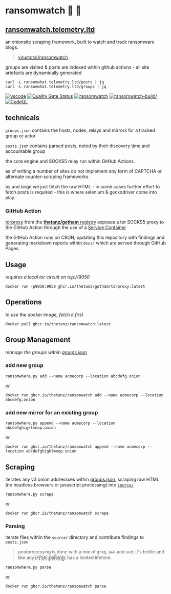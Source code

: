 # ransomwatch 👀 🦅

## [ransomwatch.telemetry.ltd](https://ransomwatch.telemetry.ltd)

an onionsite scraping framework, built to watch and track ransomware blogs.

> [virustotal/ransomwatch](https://www.virustotal.com/graph/embed/g75a36964bca04a668232875879a6417649d214d3dc7e4ae6a27b7465b1c15872)

groups are visited & posts are indexed within github actions - all site artefacts are dynamically generated

```shell
curl -L ransomwhat.telemetry.ltd/posts | jq
curl -L ransomwhat.telemetry.ltd/groups | jq
```

[![vscode](https://open.vscode.dev/badges/open-in-vscode.svg)](https://open.vscode.dev/thetanz/ransomwatch) [![Quality Gate Status](https://sonarcloud.io/api/project_badges/measure?project=thetanz_ransomwatch&metric=alert_status)](https://sonarcloud.io/dashboard?id=thetanz_ransomwatch) [![ransomwatch](https://github.com/thetanz/ransomwatch/actions/workflows/ransomwatch.yml/badge.svg)](https://github.com/thetanz/ransomwatch/actions/workflows/ransomwatch.yml) [![ransomwatch-build/](https://github.com/thetanz/ransomwatch/actions/workflows/ransomwatch-build.yml/badge.svg)](https://github.com/thetanz/ransomwatch/actions/workflows/ransomwatch-build.yml) [![CodeQL](https://github.com/thetanz/ransomwatch/actions/workflows/codeql-analysis.yml/badge.svg)](https://github.com/thetanz/ransomwatch/actions/workflows/codeql-analysis.yml)

## technicals

 `groups.json` contains the hosts, nodes, relays and mirrors for a tracked group or actor

 `posts.json` contains parsed posts, noted by their discovery time and accountable group

the core engine and SOCKS5 relay run within GitHub Actions.

as of writing a number of sites do not implement any form of CAPTCHA or alternate counter-scraping frameworks. 

by and large we just fetch the raw HTML - in some cases further effort to fetch posts is required - this is where selenium & geckodriver come into play.

### GitHub Action

[torproxy](https://github.com/thetanz/gotham) from the [**thetanz/gotham** registry](https://github.com/thetanz/gotham/pkgs/container/gotham%2Ftorproxy) exposes a tor SOCKS5 proxy to the GitHub Action through the use of a [Service Container](https://docs.github.com/en/actions/guides/about-service-containers)

the GitHub Action runs on CRON, updating this repository with findings and generating markdown reports within `docs/` which are served through GitHub Pages.

## Usage

_requires a local tor circuit on tcp://9050_

```shell
docker run -p9050:9050 ghcr.io/thetanz/gotham/torproxy:latest
```

## Operations

_to use the docker image, fetch it first_

```shell
docker pull ghcr.io/thetanz/ransomwatch:latest
```

## Group Management

_manage the groups within [groups.json](groups.json)_

### add new group

```shell
ransomwhere.py add --name acmecorp --location abcdefg.onion
```
_or_
```shell
docker run ghcr.io/thetanz/ransomwatch add --name acmecorp --location abcdefg.onion
```

### add new mirror for an existing group

```shell
ransomwhere.py append --name acmecorp --location abcdefghigklmnop.onion
```
_or_
```shell
docker run ghcr.io/thetanz/ransomwatch append --name acmecorp --location abcdefghigklmnop.onion
```

## Scraping

iterates any v3 onion addressses within [groups.json](groups.json), scraping raw HTML (no headless browsers or javascript processing) into [`source/`](source)

```shell
ransomwhere.py scrape
```
_or_
```shell
docker run ghcr.io/thetanz/ransomwatch scrape
```

### Parsing

iterate files within the `source/` directory and contribute findings to `posts.json`

> postprocessing is done with a mix of `grep`, `awk` and `sed`. it's brittle and like any  ̴̭́H̶̤̓T̸̙̅M̶͇̾L̷͑ͅ ̴̙̏p̸̡͆a̷̛̦r̵̬̿s̴̙͛ĩ̴̺n̸̔͜g̸̘̈, has a limited lifetime.

```shell
ransomwhere.py parse
```
_or_
```shell
docker run ghcr.io/thetanz/ransomwatch parse
```
